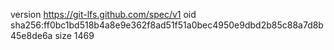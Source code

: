 version https://git-lfs.github.com/spec/v1
oid sha256:ff0bc1bd518b4a8e9e362f8ad51f51a0bec4950e9dbd2b85c88a7d8b45e8de6a
size 1469
